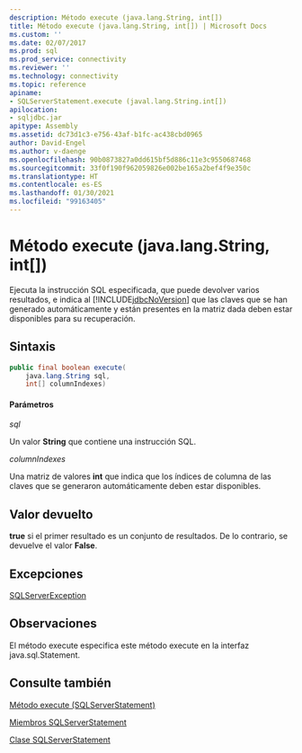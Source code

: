 ```yaml
---
description: Método execute (java.lang.String, int[])
title: Método execute (java.lang.String, int[]) | Microsoft Docs
ms.custom: ''
ms.date: 02/07/2017
ms.prod: sql
ms.prod_service: connectivity
ms.reviewer: ''
ms.technology: connectivity
ms.topic: reference
apiname:
- SQLServerStatement.execute (javal.lang.String.int[])
apilocation:
- sqljdbc.jar
apitype: Assembly
ms.assetid: dc73d1c3-e756-43af-b1fc-ac438cbd0965
author: David-Engel
ms.author: v-daenge
ms.openlocfilehash: 90b0873827a0dd615bf5d886c11e3c9550687468
ms.sourcegitcommit: 33f0f190f962059826e002be165a2bef4f9e350c
ms.translationtype: HT
ms.contentlocale: es-ES
ms.lasthandoff: 01/30/2021
ms.locfileid: "99163405"
---
```

# <a name="execute-method-javalangstring-int"></a>Método execute (java.lang.String, int[])

  Ejecuta la instrucción SQL especificada, que puede devolver varios resultados, e indica al [!INCLUDE[jdbcNoVersion](../../../includes/jdbcnoversion_md.md)] que las claves que se han generado automáticamente y están presentes en la matriz dada deben estar disponibles para su recuperación.

## <a name="syntax"></a>Sintaxis

```Java
public final boolean execute(
    java.lang.String sql,
    int[] columnIndexes)
```

#### <a name="parameters"></a>Parámetros
*sql*

Un valor **String** que contiene una instrucción SQL.

*columnIndexes*

Una matriz de valores **int** que indica que los índices de columna de las claves que se generaron automáticamente deben estar disponibles.

## <a name="return-value"></a>Valor devuelto
**true** si el primer resultado es un conjunto de resultados. De lo contrario, se devuelve el valor **False**.
  
## <a name="exceptions"></a>Excepciones
[SQLServerException](./sqlserverexception-class.md)

## <a name="remarks"></a>Observaciones
El método execute especifica este método execute en la interfaz java.sql.Statement.

## <a name="see-also"></a>Consulte también

[Método execute &#40;SQLServerStatement&#41;](./execute-method-sqlserverstatement.md)

[Miembros SQLServerStatement](./sqlserverstatement-members.md)

[Clase SQLServerStatement](./sqlserverstatement-class.md)
